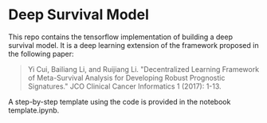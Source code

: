 # Deep Survival Model

This repo contains the tensorflow implementation of building a deep survival model. It is a deep learning extension of the framework proposed in the following paper:
> Yi Cui, Bailiang Li, and Ruijiang Li. "Decentralized Learning Framework of Meta-Survival Analysis for Developing Robust Prognostic Signatures." JCO Clinical Cancer Informatics 1 (2017): 1-13.

A step-by-step template using the code is provided in the notebook template.ipynb.
